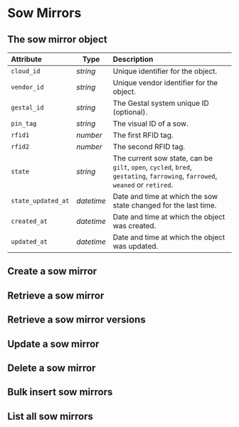 # Sow Mirrors

## The sow mirror object

| Attribute | Type | Description |
| :-- | -- | :-- |
| `cloud_id` | _string_ | Unique identifier for the object. |
| `vendor_id` | _string_ | Unique vendor identifier for the object. |
| `gestal_id` | _string_ | The Gestal system unique ID (optional). |
| `pin_tag` | _string_ | The visual ID of a sow. |
| `rfid1` | _number_ | The first RFID tag. |
| `rfid2` | _number_ | The second RFID tag. |
| `state` | _string_ | The current sow state, can be `gilt`, `open`, `cycled`, `bred`, `gestating`, `farrowing`, `farrowed`, `weaned` or `retired`. |
| `state_updated_at` | _datetime_ | Date and time at which the sow state changed for the last time. |
| `created_at` | _datetime_ | Date and time at which the object was created. |
| `updated_at` | _datetime_ | Date and time at which the object was updated. |

## Create a sow mirror

## Retrieve a sow mirror

## Retrieve a sow mirror versions

## Update a sow mirror

## Delete a sow mirror

## Bulk insert sow mirrors

## List all sow mirrors

